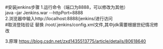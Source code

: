 #安装jenkins步骤
1.运行命令（端口为8888，可以修改为其他）  
    java –jar Jenkins.war --httpPort=8888  
2.浏览器中输入http://localhost:8888/jenkins/进行访问  
#取消登陆验证
替换 /root/.jenkins/config.xml文件,其中jdk需要根据世纪情况修改  

3.原理
https://blog.csdn.net/zxd1435513775/article/details/80618640  
